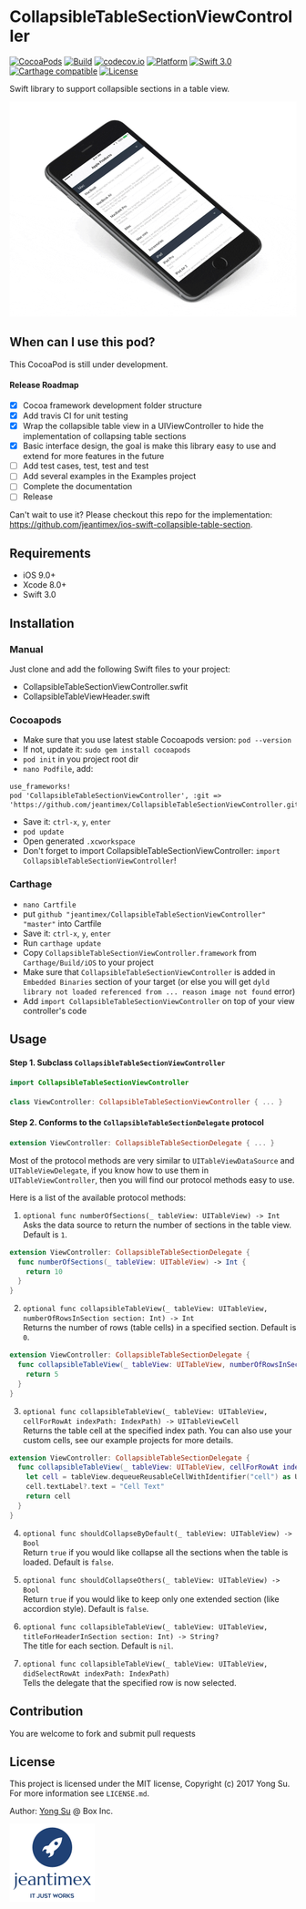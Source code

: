 # CollapsibleTableSectionViewController

[![CocoaPods](https://img.shields.io/cocoapods/v/CollapsibleTableSectionViewController.svg)](https://cocoapods.org/pods/CollapsibleTableSectionViewController)
[![Build](https://travis-ci.org/jeantimex/CollapsibleTableSectionViewController.svg?branch=master)](https://travis-ci.org/jeantimex/CollapsibleTableSectionViewController)
[![codecov.io](https://codecov.io/github/jeantimex/CollapsibleTableSectionViewController/badge.svg?branch=master)](https://codecov.io/github/jeantimex/CollapsibleTableSectionViewController?branch=master)
[![Platform](https://img.shields.io/badge/platform-ios-blue.svg?style=flat)]()
[![Swift 3.0](https://img.shields.io/badge/Swift-3.0-orange.svg?style=flat)](https://developer.apple.com/swift/)
[![Carthage compatible](https://img.shields.io/badge/Carthage-compatible-4BC51D.svg?style=flat)](https://github.com/Carthage/Carthage)
[![License](https://img.shields.io/badge/license-MIT-blue.svg?style=flat)](LICENSE)

Swift library to support collapsible sections in a table view.

![cover](docs/images/cover.gif)

## When can I use this pod?

This CocoaPod is still under development. 

#### Release Roadmap
- [x] Cocoa framework development folder structure
- [x] Add travis CI for unit testing
- [x] Wrap the collapsible table view in a UIViewController to hide the implementation of collapsing table sections
- [x] Basic interface design, the goal is make this library easy to use and extend for more features in the future
- [ ] Add test cases, test, test and test
- [ ] Add several examples in the Examples project
- [ ] Complete the documentation
- [ ] Release

Can't wait to use it? Please checkout this repo for the implementation: https://github.com/jeantimex/ios-swift-collapsible-table-section.

## Requirements

- iOS 9.0+
- Xcode 8.0+
- Swift 3.0

## Installation

### Manual

Just clone and add the following Swift files to your project:
- CollapsibleTableSectionViewController.swfit
- CollapsibleTableViewHeader.swift

### Cocoapods

- Make sure that you use latest stable Cocoapods version: `pod --version`
- If not, update it: `sudo gem install cocoapods`
- `pod init` in you project root dir
- `nano Podfile`, add:
```
use_frameworks! 
pod 'CollapsibleTableSectionViewController', :git => 'https://github.com/jeantimex/CollapsibleTableSectionViewController.git'
``` 
- Save it: `ctrl-x`, `y`, `enter`
- `pod update`
- Open generated `.xcworkspace`
- Don't forget to import CollapsibleTableSectionViewController: `import CollapsibleTableSectionViewController`!

### Carthage

* `nano Cartfile`
* put `github "jeantimex/CollapsibleTableSectionViewController" "master"` into Cartfile
* Save it: `ctrl-x`, `y`, `enter`
* Run `carthage update`
* Copy `CollapsibleTableSectionViewController.framework` from `Carthage/Build/iOS` to your project
* Make sure that `CollapsibleTableSectionViewController` is added in `Embedded Binaries` section of your target (or else you will get `dyld library not loaded referenced from ... reason image not found` error)
* Add `import CollapsibleTableSectionViewController` on top of your view controller's code

## Usage

#### Step 1. Subclass `CollapsibleTableSectionViewController`

```swift 
import CollapsibleTableSectionViewController

class ViewController: CollapsibleTableSectionViewController { ... }
```

#### Step 2. Conforms to the `CollapsibleTableSectionDelegate` protocol

```swift
extension ViewController: CollapsibleTableSectionDelegate { ... }
```

Most of the protocol methods are very similar to `UITableViewDataSource` and `UITableViewDelegate`, if you know how to use them in `UITableViewController`, then you will find our protocol methods easy to use.

Here is a list of the available protocol methods:

1. `optional func numberOfSections(_ tableView: UITableView) -> Int`<br />
Asks the data source to return the number of sections in the table view. Default is `1`.

```swift
extension ViewController: CollapsibleTableSectionDelegate {
  func numberOfSections(_ tableView: UITableView) -> Int {
    return 10
  }
}
```

2. `optional func collapsibleTableView(_ tableView: UITableView, numberOfRowsInSection section: Int) -> Int`<br />
Returns the number of rows (table cells) in a specified section. Default is `0`.

```swift
extension ViewController: CollapsibleTableSectionDelegate {
  func collapsibleTableView(_ tableView: UITableView, numberOfRowsInSection section: Int) -> Int {
    return 5
  }
}
```

3. `optional func collapsibleTableView(_ tableView: UITableView, cellForRowAt indexPath: IndexPath) -> UITableViewCell`<br />
Returns the table cell at the specified index path. You can also use your custom cells, see our example projects for more details.

```swift
extension ViewController: CollapsibleTableSectionDelegate {
  func collapsibleTableView(_ tableView: UITableView, cellForRowAt indexPath: IndexPath) -> UITableViewCell {
    let cell = tableView.dequeueReusableCellWithIdentifier("cell") as UITableViewCell? ?? UITableViewCell(style: .Default, reuseIdentifier: "cell")
    cell.textLabel?.text = "Cell Text"
    return cell
  }
}
```

4. `optional func shouldCollapseByDefault(_ tableView: UITableView) -> Bool`<br />
Return `true` if you would like collapse all the sections when the table is loaded. Default is `false`.

5. `optional func shouldCollapseOthers(_ tableView: UITableView) -> Bool`<br />
Return `true` if you would like to keep only one extended section (like accordion style). Default is `false`.

6. `optional func collapsibleTableView(_ tableView: UITableView, titleForHeaderInSection section: Int) -> String?`<br />
The title for each section. Default is `nil`.

7. `optional func collapsibleTableView(_ tableView: UITableView, didSelectRowAt indexPath: IndexPath)`<br />
Tells the delegate that the specified row is now selected.

## Contribution

You are welcome to fork and submit pull requests

## License

This project is licensed under the MIT license, Copyright (c) 2017 Yong Su. For more information see `LICENSE.md`.

Author: [Yong Su](https://github.com/jeantimex) @ Box Inc.

![jeantimex](docs/images/jeantimex-logo.png)
